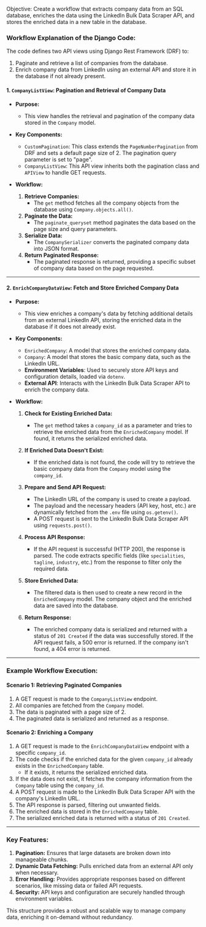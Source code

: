 Objective: Create a workflow that extracts company data from an SQL database, enriches the data using the LinkedIn Bulk Data Scraper API, and stores the enriched data in a new table in the database.

### Workflow Explanation of the Django Code:

The code defines two API views using Django Rest Framework (DRF) to:
1. Paginate and retrieve a list of companies from the database.
2. Enrich company data from LinkedIn using an external API and store it in the database if not already present.

#### **1. `CompanyListView`: Pagination and Retrieval of Company Data**

- **Purpose:** 
   - This view handles the retrieval and pagination of the company data stored in the `Company` model.
   
- **Key Components:**
  - `CustomPagination`: This class extends the `PageNumberPagination` from DRF and sets a default page size of 2. The pagination query parameter is set to "page".
  - `CompanyListView`: This API view inherits both the pagination class and `APIView` to handle GET requests.

- **Workflow:**
  1. **Retrieve Companies:** 
     - The `get` method fetches all the company objects from the database using `Company.objects.all()`.
  2. **Paginate the Data:**
     - The `paginate_queryset` method paginates the data based on the page size and query parameters.
  3. **Serialize Data:**
     - The `CompanySerializer` converts the paginated company data into JSON format.
  4. **Return Paginated Response:**
     - The paginated response is returned, providing a specific subset of company data based on the page requested.

---

#### **2. `EnrichCompanyDataView`: Fetch and Store Enriched Company Data**

- **Purpose:**
   - This view enriches a company's data by fetching additional details from an external LinkedIn API, storing the enriched data in the database if it does not already exist.

- **Key Components:**
  - `EnrichedCompany`: A model that stores the enriched company data.
  - `Company`: A model that stores the basic company data, such as the LinkedIn URL.
  - **Environment Variables**: Used to securely store API keys and configuration details, loaded via `dotenv`.
  - **External API**: Interacts with the LinkedIn Bulk Data Scraper API to enrich the company data.

- **Workflow:**
  1. **Check for Existing Enriched Data:**
     - The `get` method takes a `company_id` as a parameter and tries to retrieve the enriched data from the `EnrichedCompany` model. If found, it returns the serialized enriched data.
  
  2. **If Enriched Data Doesn't Exist:**
     - If the enriched data is not found, the code will try to retrieve the basic company data from the `Company` model using the `company_id`.
  
  3. **Prepare and Send API Request:**
     - The LinkedIn URL of the company is used to create a payload.
     - The payload and the necessary headers (API key, host, etc.) are dynamically fetched from the `.env` file using `os.getenv()`.
     - A POST request is sent to the LinkedIn Bulk Data Scraper API using `requests.post()`.
  
  4. **Process API Response:**
     - If the API request is successful (HTTP 200), the response is parsed. The code extracts specific fields (like `specialities`, `tagline`, `industry`, etc.) from the response to filter only the required data.
  
  5. **Store Enriched Data:**
     - The filtered data is then used to create a new record in the `EnrichedCompany` model. The company object and the enriched data are saved into the database.
  
  6. **Return Response:**
     - The enriched company data is serialized and returned with a status of `201 Created` if the data was successfully stored. If the API request fails, a 500 error is returned. If the company isn't found, a 404 error is returned.

---

### Example Workflow Execution:

#### **Scenario 1: Retrieving Paginated Companies**
1. A GET request is made to the `CompanyListView` endpoint.
2. All companies are fetched from the `Company` model.
3. The data is paginated with a page size of 2.
4. The paginated data is serialized and returned as a response.

#### **Scenario 2: Enriching a Company**
1. A GET request is made to the `EnrichCompanyDataView` endpoint with a specific `company_id`.
2. The code checks if the enriched data for the given `company_id` already exists in the `EnrichedCompany` table.
   - If it exists, it returns the serialized enriched data.
3. If the data does not exist, it fetches the company information from the `Company` table using the `company_id`.
4. A POST request is made to the LinkedIn Bulk Data Scraper API with the company's LinkedIn URL.
5. The API response is parsed, filtering out unwanted fields.
6. The enriched data is stored in the `EnrichedCompany` table.
7. The serialized enriched data is returned with a status of `201 Created`.

---

### Key Features:

1. **Pagination:** Ensures that large datasets are broken down into manageable chunks.
2. **Dynamic Data Fetching:** Pulls enriched data from an external API only when necessary.
3. **Error Handling:** Provides appropriate responses based on different scenarios, like missing data or failed API requests.
4. **Security:** API keys and configuration are securely handled through environment variables.

This structure provides a robust and scalable way to manage company data, enriching it on-demand without redundancy.
